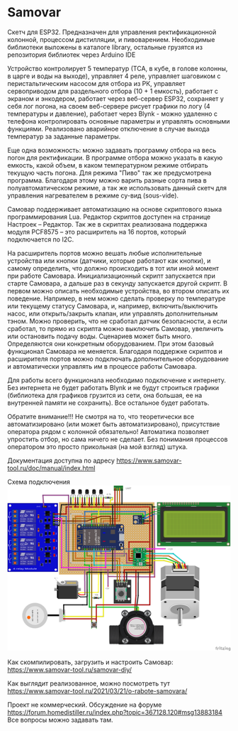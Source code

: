 # Samovar
Скетч для ESP32.
Предназначен для управления ректификационной колонной, процессом дистилляции, и пивоварением. Необходимые библиотеки выложены в каталоге library, остальные грузятся из репозитория библиотек через Arduino IDE

Устройство контролирует 5 температур (ТСА, в кубе, в голове колонны, в царге и воды на выходе), управляет 4 реле, управляет шаговиком с перистальтическим насосом для отбора из РК, управляет сервоприводом для раздельного отбора (10 + 1 емкость), работает с экраном и энкодером, работает через веб-сервер ESP32, сохраняет у себя лог погона, на своем веб-сервере рисует графики по логу (4 температуры и давление), работает через Blynk  - можно удаленно с телефона контролировать основные параметры и управлять основными функциями. Реализовано аварийное отключение в случае выхода температур за заданные параметры.

Еще одна возможность: можно задавать программу отбора на весь погон для ректификации. В программе отбора можно указать в какую емкость, какой объем, в каком температурном режиме отбирать текущую часть погона.
Для режима "Пиво" так же предусмотрена программа. Благодаря этому можно варить разные сорта пива в полуавтоматическом режиме, а так же использовать данный скетч для управления нагревателем в режиме су-вид (sous-vide). 

Самовар поддерживает автоматизацию на основе скриптового языка программирования Lua. Редактор скриптов доступен на странице Настроек – Редактор.
Так же в скриптах реализована поддержка модуля PCF8575 – это расширитель на 16 портов, который подключается по I2C.

На расширитель портов можно вешать любые исполнительные устройства или кнопки (датчики, которые работают как кнопки), и самому определить, что должно происходить в тот или иной момент при работе Самовара.
Инициализационный скрипт запускается при старте Самовара, а дальше раз в секунду запускается другой скрипт. В первом можно описать необходимые устройства, во втором описать их поведение. Например, в нем можно сделать проверку по температуре или текущему статусу Самовара, и, например, включить/выключить насос, или открыть/закрыть клапан, или управлять дополнительным тэном. Можно проверить, что не сработал датчик безопасности, а если сработал, то прямо из скрипта можно выключить Самовар, увеличить или остановить подачу воды. Сценариев может быть много. Определяются они конкретным оборудованием.
При этом базовый функционал Самовара не меняется.
Благодаря поддержке скриптов и расширителя портов можно подключать дополнительное оборудование и автоматически управлять им в процессе работы Самовара.

Для работы всего функционала необходимо подключение к интернету. Без интернета не будет работать Blynk и не будут строиться графики (библиотека для графиков грузится из сети, она большая, ее на внутренней памяти не сохранить). Все остальное будет работать. 

Обратите внимание!!! Не смотря на то, что теоретически все автоматизировано (или может быть автоматизировано), присутствие оператора рядом с колонной обязательно! Автоматика позволяет упростить отбор, но сама ничего не сделает. Без понимания процессов оператором это просто прикольная (на мой взгляд) штука.

Документация доступна по адресу https://www.samovar-tool.ru/doc/manual/index.html

Схема подключения
![alt text](https://github.com/LKosoj/Samovar/blob/master/Fritzing%20scheme/Samovar_bb.png)

Как скомпилировать, загрузить и настроить Самовар:
https://www.samovar-tool.ru/samovar-diy/

Как выглядит реализованное, можно посмотреть тут https://www.samovar-tool.ru/2021/03/21/o-rabote-samovara/

Проект не коммерческий. Обсуждение на форуме https://forum.homedistiller.ru/index.php?topic=367128.120#msg13883184
Все вопросы можно задавать там.
    
